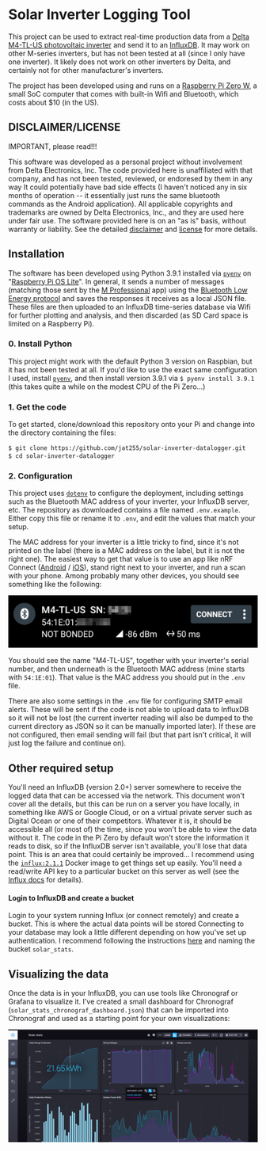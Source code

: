 # Solar Inverter Logging Tool

This project can be used to extract real-time production data from a 
[Delta M4-TL-US photovoltaic inverter](https://www.delta-americas.com/Products/CategoryListT1.aspx?CID=0505&PID=3998&hl=en-US&Name=M4-TL-US%20%7C%20M5-TL-US%20%7C%20M6-TL-US%20%7C%20M8-TL-US%20%7C%20M10-TL-US) 
and send it to an [InfluxDB](https://www.influxdata.com/products/influxdb-overview/).
It may work on other M-series inverters, but has not been tested at all (since
I only have one inverter). It likely does not work on other inverters by Delta,
and certainly not for other manufacturer's inverters.

The project has been developed using and runs on a 
[Raspberry Pi Zero W](https://www.raspberrypi.org/products/raspberry-pi-zero-w/),
a small SoC computer that comes with built-in Wifi and Bluetooth, which costs
about $10 (in the US). 

## DISCLAIMER/LICENSE

IMPORTANT, please read!!! 

This software was developed as a personal project without involvement from
Delta Electronics, Inc. The code provided here is unaffiliated with that company,
and has not been tested, reviewed, or endoresed by them in any way
It could potentially have bad side effects (I haven't noticed any
in six months of operation -- it essentially just runs the same bluetooth commands
as the Android application). All applicable copyrights and trademarks are owned 
by Delta Electronics, Inc., and they are used here under fair use. The software
provided here is on an "as is" basis, without warranty or liability. See
the detailed [disclaimer](./DISCLAIMER.md) and [license](./LICENSE) for 
more details.

## Installation

The software has been developed using Python 3.9.1 installed via 
[`pyenv`](https://github.com/pyenv/pyenv) on 
"[Raspberry Pi OS Lite](https://www.raspberrypi.org/software/operating-systems/)".
In general, it sends a number of messages (matching those sent by the
[M Professional](https://play.google.com/store/apps/details?id=com.hdc.donnieli.mprofessional&hl=en_US&gl=US)
app) using the [Bluetooth Low Energy protocol](https://en.wikipedia.org/wiki/Bluetooth_Low_Energy)
and saves the responses it receives as a local JSON file. These files are
then uploaded to an InfluxDB time-series database via Wifi for further plotting
and  analysis, and then discarded (as SD Card space is limited on a Raspberry 
Pi).

### 0. Install Python
This project might work with the default Python 3 version on Raspbian,
but it has not been tested at all. If you'd like to use the 
exact same configuration I used, install 
[`pyenv`](https://github.com/pyenv/pyenv), and then install
version 3.9.1 via `$ pyenv install 3.9.1` (this takes quite a while on
the modest CPU of the Pi Zero...)

### 1. Get the code

To get started, clone/download this repository onto your Pi and
change into the directory containing the files:

```shell
$ git clone https://github.com/jat255/solar-inverter-datalogger.git
$ cd solar-inverter-datalogger
```

### 2. Configuration

This project uses [`dotenv`](https://github.com/theskumar/python-dotenv) to
configure the deployment, including settings such as the Bluetooth MAC
address of your inverter, your InfluxDB server, etc. The repository as 
downloaded contains a file named `.env.example`. Either copy this file
or rename it to `.env`, and edit the values that match your setup.

The MAC address for your inverter is a little tricky to find, since
it's not printed on the label (there is a MAC address on the label, but it is
not the right one). The easiest way to get that value is to use an app
like nRF Connect ([Android](https://play.google.com/store/apps/details?id=no.nordicsemi.android.mcp) / [iOS](https://apps.apple.com/us/app/nrf-connect-bluetooth-app/id1054362403)),
stand right next to your inverter, and run a scan with your phone. Among 
probably many other devices, you should see something like the following:

![](_static/nrf_screenshot.png)

You should see the name "M4-TL-US", together with your inverter's serial
number, and then underneath is the Bluetooth MAC address (mine starts with
`54:1E:01`). That value is the MAC address you should put in the `.env` file. 

There are also some settings in the `.env` file for configuring SMTP email
alerts. These will be sent if the code is not able to upload data to InfluxDB
so it will not be lost (the current inverter reading will also be dumped to
the current directory as JSON so it can be manually imported later). If these
are not configured, then email sending will fail (but that part isn't critical,
it will just log the failure and continue on).

## Other required setup

You'll need an InfluxDB (version 2.0+) server somewhere to receive the logged 
data that can be accessed via the network. This document won't cover all the details,
but this can be run on a server you have locally, in something like AWS or Google
Cloud, or on a virtual private server such as Digital Ocean or one of their
competitors. Whatever it is, it should be accessible all (or most of) the time, 
since you won't be able to view the data without it. The code in the Pi Zero
by default won't store the information it reads to disk, so if the InfluxDB server
isn't available, you'll lose that data point. This is an area that could certainly
be improved... I recommend using the [`influx:2.1.1`](https://hub.docker.com/layers/influxdb/library/influxdb/2.1.1/images/sha256-65424caef0573e4d89757d7b01dea4ca8c5b31bd07732120422ac3519f200011?context=explore)
Docker image to get things set up easily. You'll need a read/write API key to a 
particular bucket on this server as well (see the
[Influx docs](https://docs.influxdata.com/influxdb/v2.0/security/tokens/create-token/)
for details).

#### Login to InfluxDB and create a bucket

Login to your system running Influx (or connect remotely) and create a bucket.
This is where the actual data points will be stored
Connecting to your database may look a little different depending on how you've
set up authentication. I recommend following the instructions
[here](https://docs.influxdata.com/influxdb/v2.1/organizations/buckets/create-bucket/)
and naming the bucket `solar_stats`.

## Visualizing the data

Once the data is in your InfluxDB, you can use tools like Chronograf or
Grafana to visualize it. I've created a small dashboard for Chronograf 
(`solar_stats_chronograf_dashboard.json`) that can be imported into Chronograf
and used as a starting point for your own visualizations:

![](_static/chronograf_screenshot.png)
